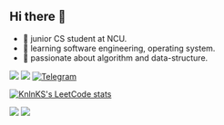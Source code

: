 ## Hi there 👋
* 🔭 junior CS student at NCU.
* 🌿 learning software engineering, operating system.
* 🌱 passionate about algorithm and data-structure.

![](https://komarev.com/ghpvc/?username=your-github-jinyulink&style=for-the-badge)
![](https://dcbadge.vercel.app/api/shield/540014696745533440)
[![Telegram](https://img.shields.io/badge/Telegram-2CA5E0?style=for-the-badge&logo=telegram&logoColor=white)](https://t.me/jinyulink)

[![KnlnKS's LeetCode stats](https://leetcode-stats-six.vercel.app/?username=jinyulink)](https://leetcode.com/Jinyulink/)

![](http://github-profile-summary-cards.vercel.app/api/cards/stats?username=jinyulink&theme=nord_bright)
![](http://github-profile-summary-cards.vercel.app/api/cards/repos-per-language?username=jinyulink&theme=nord_bright&exclude=html)
